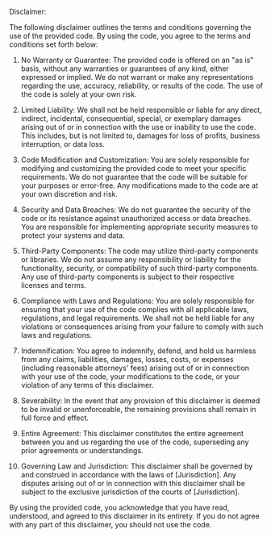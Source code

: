 Disclaimer:

The following disclaimer outlines the terms and conditions governing the use of the provided code. By using the code, you agree to the terms and conditions set forth below:

1. No Warranty or Guarantee:
The provided code is offered on an "as is" basis, without any warranties or guarantees of any kind, either expressed or implied. We do not warrant or make any representations regarding the use, accuracy, reliability, or results of the code. The use of the code is solely at your own risk.

2. Limited Liability:
We shall not be held responsible or liable for any direct, indirect, incidental, consequential, special, or exemplary damages arising out of or in connection with the use or inability to use the code. This includes, but is not limited to, damages for loss of profits, business interruption, or data loss.

3. Code Modification and Customization:
You are solely responsible for modifying and customizing the provided code to meet your specific requirements. We do not guarantee that the code will be suitable for your purposes or error-free. Any modifications made to the code are at your own discretion and risk.

4. Security and Data Breaches:
We do not guarantee the security of the code or its resistance against unauthorized access or data breaches. You are responsible for implementing appropriate security measures to protect your systems and data.

5. Third-Party Components:
The code may utilize third-party components or libraries. We do not assume any responsibility or liability for the functionality, security, or compatibility of such third-party components. Any use of third-party components is subject to their respective licenses and terms.

6. Compliance with Laws and Regulations:
You are solely responsible for ensuring that your use of the code complies with all applicable laws, regulations, and legal requirements. We shall not be held liable for any violations or consequences arising from your failure to comply with such laws and regulations.

7. Indemnification:
You agree to indemnify, defend, and hold us harmless from any claims, liabilities, damages, losses, costs, or expenses (including reasonable attorneys' fees) arising out of or in connection with your use of the code, your modifications to the code, or your violation of any terms of this disclaimer.

8. Severability:
In the event that any provision of this disclaimer is deemed to be invalid or unenforceable, the remaining provisions shall remain in full force and effect.

9. Entire Agreement:
This disclaimer constitutes the entire agreement between you and us regarding the use of the code, superseding any prior agreements or understandings.

10. Governing Law and Jurisdiction:
This disclaimer shall be governed by and construed in accordance with the laws of [Jurisdiction]. Any disputes arising out of or in connection with this disclaimer shall be subject to the exclusive jurisdiction of the courts of [Jurisdiction].

By using the provided code, you acknowledge that you have read, understood, and agreed to this disclaimer in its entirety. If you do not agree with any part of this disclaimer, you should not use the code.

